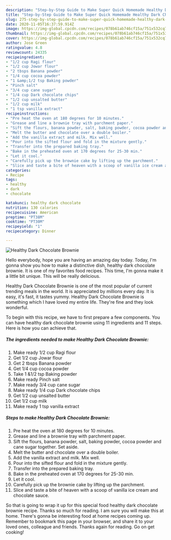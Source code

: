 ```yaml
---
description: "Step-by-Step Guide to Make Super Quick Homemade Healthy Dark Chocolate Brownie"
title: "Step-by-Step Guide to Make Super Quick Homemade Healthy Dark Chocolate Brownie"
slug: 275-step-by-step-guide-to-make-super-quick-homemade-healthy-dark-chocolate-brownie
date: 2020-11-05T16:37:59.914Z
image: https://img-global.cpcdn.com/recipes/078b61ab746cf15a/751x532cq70/healthy-dark-chocolate-brownie-recipe-main-photo.jpg
thumbnail: https://img-global.cpcdn.com/recipes/078b61ab746cf15a/751x532cq70/healthy-dark-chocolate-brownie-recipe-main-photo.jpg
cover: https://img-global.cpcdn.com/recipes/078b61ab746cf15a/751x532cq70/healthy-dark-chocolate-brownie-recipe-main-photo.jpg
author: Jose Green
ratingvalue: 4.8
reviewcount: 24335
recipeingredient:
- "1/2 cup Ragi flour"
- "1/2 cup Jowar flour"
- "2 tbsps Banana powder"
- "1/4 cup cocoa powder"
- "1 &amp;1/2 tsp Baking powder"
- "Pinch salt"
- "3/4 cup cane sugar"
- "1/4 cup Dark chocolate chips"
- "1/2 cup unsalted butter"
- "1/2 cup milk"
- "1 tsp vanilla extract"
recipeinstructions:
- "Pre heat the oven at 180 degrees for 10 minutes."
- "Grease and line a brownie tray with parchment paper."
- "Sift the flours, banana powder, salt, baking powder, cocoa powder and cane sugar together. Set aside."
- "Melt the butter and chocolate over a double boiler."
- "Add the vanilla extract and milk. Mix well."
- "Pour into the sifted flour and fold in the mixture gently."
- "Transfer into the prepared baking tray."
- "Bake in the preheated oven at 170 degrees for 25-30 min."
- "Let it cool."
- "Carefully pick up the brownie cake by lifting up the parchment."
- "Slice and taste a bite of heaven with a scoop of vanilla ice cream and chocolate sauce."
categories:
- Recipe
tags:
- healthy
- dark
- chocolate

katakunci: healthy dark chocolate 
nutrition: 130 calories
recipecuisine: American
preptime: "PT38M"
cooktime: "PT30M"
recipeyield: "1"
recipecategory: Dinner

---
```



![Healthy Dark Chocolate Brownie](https://img-global.cpcdn.com/recipes/078b61ab746cf15a/751x532cq70/healthy-dark-chocolate-brownie-recipe-main-photo.jpg)

Hello everybody, hope you are having an amazing day today. Today, I'm gonna show you how to make a distinctive dish, healthy dark chocolate brownie. It is one of my favorites food recipes. This time, I'm gonna make it a little bit unique. This will be really delicious.

Healthy Dark Chocolate Brownie is one of the most popular of current trending meals in the world. It is appreciated by millions every day. It is easy, it's fast, it tastes yummy. Healthy Dark Chocolate Brownie is something which I have loved my entire life. They're fine and they look wonderful.




To begin with this recipe, we have to first prepare a few components. You can have healthy dark chocolate brownie using 11 ingredients and 11 steps. Here is how you can achieve that.

<!--inarticleads1-->

##### The ingredients needed to make Healthy Dark Chocolate Brownie:

1. Make ready 1/2 cup Ragi flour
1. Get 1/2 cup Jowar flour
1. Get 2 tbsps Banana powder
1. Get 1/4 cup cocoa powder
1. Take 1 &amp;1/2 tsp Baking powder
1. Make ready Pinch salt
1. Make ready 3/4 cup cane sugar
1. Make ready 1/4 cup Dark chocolate chips
1. Get 1/2 cup unsalted butter
1. Get 1/2 cup milk
1. Make ready 1 tsp vanilla extract




<!--inarticleads2-->

##### Steps to make Healthy Dark Chocolate Brownie:

1. Pre heat the oven at 180 degrees for 10 minutes.
1. Grease and line a brownie tray with parchment paper.
1. Sift the flours, banana powder, salt, baking powder, cocoa powder and cane sugar together. Set aside.
1. Melt the butter and chocolate over a double boiler.
1. Add the vanilla extract and milk. Mix well.
1. Pour into the sifted flour and fold in the mixture gently.
1. Transfer into the prepared baking tray.
1. Bake in the preheated oven at 170 degrees for 25-30 min.
1. Let it cool.
1. Carefully pick up the brownie cake by lifting up the parchment.
1. Slice and taste a bite of heaven with a scoop of vanilla ice cream and chocolate sauce.




So that is going to wrap it up for this special food healthy dark chocolate brownie recipe. Thanks so much for reading. I am sure you will make this at home. There's gonna be interesting food at home recipes coming up. Remember to bookmark this page in your browser, and share it to your loved ones, colleague and friends. Thanks again for reading. Go on get cooking!
